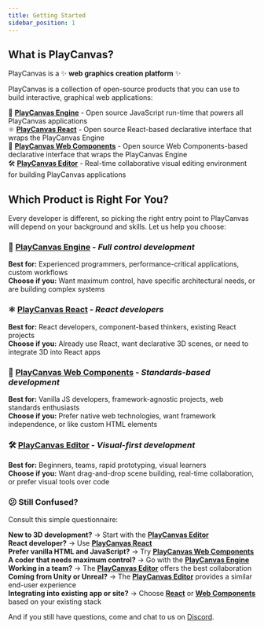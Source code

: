 ```yaml
---
title: Getting Started
sidebar_position: 1
---
```


## What is PlayCanvas?

PlayCanvas is a ✨ **web graphics creation platform** ✨

PlayCanvas is a collection of open-source products that you can use to build interactive, graphical web applications:

🦾 [**PlayCanvas Engine**](../engine) - Open source JavaScript run-time that powers all PlayCanvas applications  
⚛️ [**PlayCanvas React**](../playcanvas-react) - Open source React-based declarative interface that wraps the PlayCanvas Engine  
🧩 [**PlayCanvas Web Components**](../web-components) - Open source Web Components-based declarative interface that wraps the PlayCanvas Engine  
🛠️ [**PlayCanvas Editor**](../editor) - Real-time collaborative visual editing environment for building PlayCanvas applications

## Which Product is Right For You?

Every developer is different, so picking the right entry point to PlayCanvas will depend on your background and skills. Let us help you choose:

### 🦾 [**PlayCanvas Engine**](../engine) - *Full control development*

**Best for:** Experienced programmers, performance-critical applications, custom workflows  
**Choose if you:** Want maximum control, have specific architectural needs, or are building complex systems

### ⚛️ [**PlayCanvas React**](../playcanvas-react) - *React developers*

**Best for:** React developers, component-based thinkers, existing React projects  
**Choose if you:** Already use React, want declarative 3D scenes, or need to integrate 3D into React apps

### 🧩 [**PlayCanvas Web Components**](../web-components) - *Standards-based development*

**Best for:** Vanilla JS developers, framework-agnostic projects, web standards enthusiasts  
**Choose if you:** Prefer native web technologies, want framework independence, or like custom HTML elements

### 🛠️ [**PlayCanvas Editor**](../editor) - *Visual-first development*

**Best for:** Beginners, teams, rapid prototyping, visual learners  
**Choose if you:** Want drag-and-drop scene building, real-time collaboration, or prefer visual tools over code

### 😕 Still Confused?

Consult this simple questionnaire:

**New to 3D development?** → Start with the [**PlayCanvas Editor**](../editor)  
**React developer?** → Use [**PlayCanvas React**](../playcanvas-react)  
**Prefer vanilla HTML and JavaScript?** → Try [**PlayCanvas Web Components**](../web-components)  
**A coder that needs maximum control?** → Go with the [**PlayCanvas Engine**](../engine)  
**Working in a team?** → The [**PlayCanvas Editor**](../editor) offers the best collaboration  
**Coming from Unity or Unreal?** → The [**PlayCanvas Editor**](../editor) provides a similar end-user experience  
**Integrating into existing app or site?** → Choose [**React**](../playcanvas-react) or [**Web Components**](../web-components) based on your existing stack

And if you still have questions, come and chat to us on [Discord](https://discord.gg/RSaMRzg).
